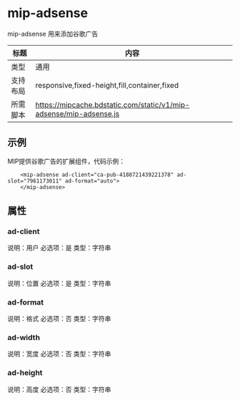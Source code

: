 # mip-adsense

mip-adsense 用来添加谷歌广告 

标题|内容
----|----
类型|通用
支持布局|responsive,fixed-height,fill,container,fixed
所需脚本|https://mipcache.bdstatic.com/static/v1/mip-adsense/mip-adsense.js

## 示例

MIP提供谷歌广告的扩展组件，代码示例：

```
	<mip-adsense ad-client="ca-pub-4188721439221378" ad-slot="7961173011" ad-format="auto">
	</mip-adsense>
```

## 属性

### ad-client

说明：用户
必选项：是
类型：字符串

### ad-slot

说明：位置
必选项：是
类型：字符串

### ad-format

说明：格式
必选项：否
类型：字符串

### ad-width

说明：宽度
必选项：否
类型：字符串

### ad-height

说明：高度
必选项：否
类型：字符串